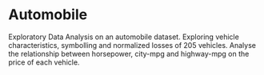 # Automobile
Exploratory Data Analysis on an automobile dataset. Exploring vehicle characteristics, symbolling and normalized losses of 205 vehicles. 
Analyse the relationship between horsepower, city-mpg and highway-mpg on the price of each vehicle.
